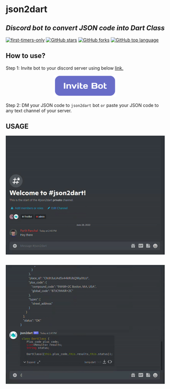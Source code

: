 # json2dart

## _Discord bot to convert JSON code into Dart Class_

[![first-timers-only](https://img.shields.io/badge/first--timers--only-friendly-tomato.svg?style=flat&logo=git)](https://github.com/parthp-7span/json2dart-discord-bot/issues) [![GitHub stars](https://img.shields.io/github/stars/parthp-7span/json2dart-discord-bot.svg?logo=github)](https://github.com/parthp-7span/json2dart-discord-bot/stargazers) [![GitHub forks](https://img.shields.io/github/forks/parthp-7span/json2dart-discord-bot.svg?logo=github&color=yellow)](https://github.com/parthp-7span/json2dart-discord-bot/network) [![GitHub top language](https://img.shields.io/github/languages/top/parthp-7span/json2dart-discord-bot?color=blue&logo=python)](https://github.com/parthp-7span/json2dart-discord-bot)

## How to use?

Step 1: Invite bot to your discord server using
below <a href="https://discord.com/api/oauth2/authorize?client_id=989037591980564480&permissions=2147519488&scope=bot%20applications.commands">
link.</a>

<p align="center">
<a href="https://discord.com/api/oauth2/authorize?client_id=989037591980564480&permissions=2147519488&scope=bot%20applications.commands">
<img src="./ss/invitebot.png" width="200"/>
</a>
</p>

Step 2: DM your JSON code to `json2dart` bot `or` paste your JSON code to any text channel of your server.

## USAGE

<img src="./ss/ss1.gif"/>

##  

<img src="./ss/ss2.gif"/>
